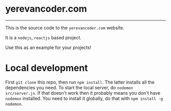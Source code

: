 # yerevancoder.com
------------------

This is the source code to the `yerevancoder.com` website.

It is a `nodejs`, `reactjs` based project.

Use this as an example for your projects!

# Local development

First `git clone` this repo, then run `npm install`. The latter
installs all the dependencies you need.  To start the local server, do
`nodemon src/server.js`. If that doesn't work then it probably means
you don't have `nodemon` installed. You need to install it globally,
do that with `npm install -g nodemon`.

